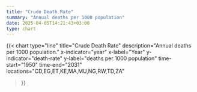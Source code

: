 ```yaml
---
title: "Crude Death Rate"
summary: "Annual deaths per 1000 population"
date: 2025-04-05T14:21:43+03:00
type: chart
---
```


{{< chart
    type="line"
    title="Crude Death Rate"
    description="Annual deaths per 1000 population."
    x-indicator="year"
    x-label="Year"
    y-indicator="death-rate"
    y-label="deaths per 1000 population"
    time-start="1950"
    time-end="2031"
    locations="CD,EG,ET,KE,MA,MU,NG,RW,TD,ZA"
>}}
